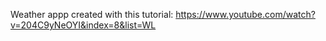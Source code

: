Weather appp created with this tutorial: https://www.youtube.com/watch?v=204C9yNeOYI&index=8&list=WL
